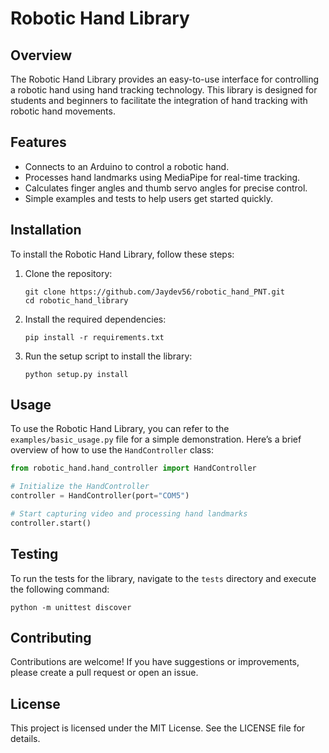 # Robotic Hand Library

## Overview
The Robotic Hand Library provides an easy-to-use interface for controlling a robotic hand using hand tracking technology. This library is designed for students and beginners to facilitate the integration of hand tracking with robotic hand movements.

## Features
- Connects to an Arduino to control a robotic hand.
- Processes hand landmarks using MediaPipe for real-time tracking.
- Calculates finger angles and thumb servo angles for precise control.
- Simple examples and tests to help users get started quickly.

## Installation
To install the Robotic Hand Library, follow these steps:

1. Clone the repository:
   ```
   git clone https://github.com/Jaydev56/robotic_hand_PNT.git
   cd robotic_hand_library
   ```

2. Install the required dependencies:
   ```
   pip install -r requirements.txt
   ```

3. Run the setup script to install the library:
   ```
   python setup.py install
   ```

## Usage
To use the Robotic Hand Library, you can refer to the `examples/basic_usage.py` file for a simple demonstration. Here’s a brief overview of how to use the `HandController` class:

```python
from robotic_hand.hand_controller import HandController

# Initialize the HandController
controller = HandController(port="COM5")

# Start capturing video and processing hand landmarks
controller.start()
```

## Testing
To run the tests for the library, navigate to the `tests` directory and execute the following command:

```
python -m unittest discover
```

## Contributing
Contributions are welcome! If you have suggestions or improvements, please create a pull request or open an issue.

## License
This project is licensed under the MIT License. See the LICENSE file for details.